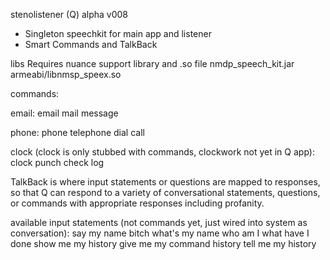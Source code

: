 

stenolistener (Q) alpha v008
+ Singleton speechkit for main app and listener
+ Smart Commands and TalkBack

libs
Requires nuance support library and .so file
nmdp_speech_kit.jar
armeabi/libnmsp_speex.so


commands:

email:
email
mail
message

phone:
phone
telephone
dial
call

clock (clock is only stubbed with commands, clockwork not yet in Q app):
clock
punch
check
log

TalkBack is where input statements or questions are mapped to responses, so that Q can respond to a variety of conversational statements, questions, or commands with appropriate responses including profanity.

available input statements (not commands yet, just wired into system as conversation):
say my name bitch
what's my name
who am I
what have I done
show me my history
give me my command history
tell me my history





